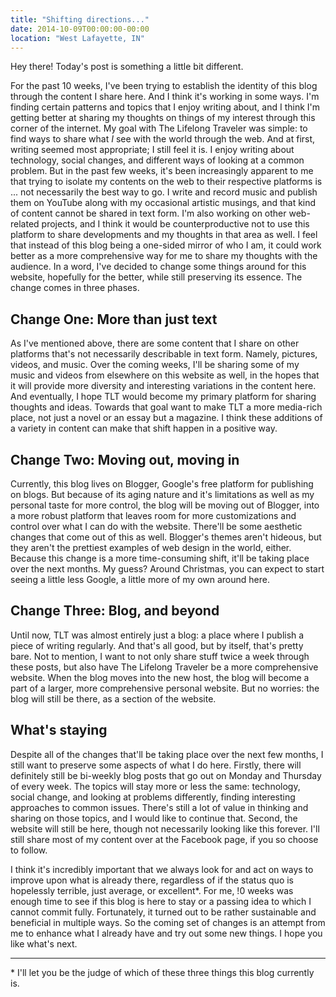 ```yaml
---
title: "Shifting directions..."
date: 2014-10-09T00:00:00-00:00
location: "West Lafayette, IN"
---
```


Hey there! Today's post is something a little bit different.

For the past 10 weeks, I've been trying to establish the identity of this blog through the content I share here. And I think it's working in some ways. I'm finding certain patterns and topics that I enjoy writing about, and I think I'm getting better at sharing my thoughts on things of my interest through this corner of the internet. My goal with The Lifelong Traveler was simple: to find ways to share what _I_ see with the world through the web. And at first, writing seemed most appropriate; I still feel it is. I enjoy writing about technology, social changes, and different ways of looking at a common problem. But in the past few weeks, it's been increasingly apparent to me that trying to isolate my contents on the web to their respective platforms is ... not necessarily the best way to go. I write and record music and publish them on YouTube along with my occasional artistic musings, and that kind of content cannot be shared in text form. I'm also working on other web-related projects, and I think it would be counterproductive not to use this platform to share developments and my thoughts in that area as well. I feel that instead of this blog being a one-sided mirror of who I am, it could work better as a more comprehensive way for me to share my thoughts with the audience. In a word, I've decided to change some things around for this website, hopefully for the better, while still preserving its essence. The change comes in three phases.

## Change One: More than just text

As I've mentioned above, there are some content that I share on other platforms that's not necessarily describable in text form. Namely, pictures, videos, and music. Over the coming weeks, I'll be sharing some of my music and videos from elsewhere on this website as well, in the hopes that it will provide more diversity and interesting variations in the content here. And eventually, I hope TLT would become my primary platform for sharing thoughts and ideas. Towards that goal want to make TLT a more media-rich place, not just a novel or an essay but a magazine. I think these additions of a variety in content can make that shift happen in a positive way.

## Change Two: Moving out, moving in

Currently, this blog lives on Blogger, Google's free platform for publishing on blogs. But because of its aging nature and it's limitations as well as my personal taste for more control, the blog will be moving out of Blogger, into a more robust platform that leaves room for more customizations and control over what I can do with the website. There'll be some aesthetic changes that come out of this as well. Blogger's themes aren't hideous, but they aren't the prettiest examples of web design in the world, either. Because this change is a more time-consuming shift, it'll be taking place over the next months. My guess? Around Christmas, you can expect to start seeing a little less Google, a little more of my own around here.

## Change Three: Blog, and beyond

Until now, TLT was almost entirely just a blog: a place where I publish a piece of writing regularly. And that's all good, but by itself, that's pretty bare. Not to mention, I want to not only share stuff twice a week through these posts, but also have The Lifelong Traveler be a more comprehensive website. When the blog moves into the new host, the blog will become a part of a larger, more comprehensive personal website. But no worries: the blog will still be there, as a section of the website.

## What's staying

Despite all of the changes that'll be taking place over the next few months, I still want to preserve some aspects of what I do here. Firstly, there will definitely still be bi-weekly blog posts that go out on Monday and Thursday of every week. The topics will stay more or less the same: technology, social change, and looking at problems differently, finding interesting approaches to common issues. There's still a lot of value in thinking and sharing on those topics, and I would like to continue that. Second, the website will still be here, though not necessarily looking like this forever. I'll still share most of my content over at the Facebook page, if you so choose to follow.

I think it's incredibly important that we always look for and act on ways to improve upon what is already there, regardless of if the status quo is hopelessly terrible, just average, or excellent\*. For me, !0 weeks was enough time to see if this blog is here to stay or a passing idea to which I cannot commit fully. Fortunately, it turned out to be rather sustainable and beneficial in multiple ways. So the coming set of changes is an attempt from me to enhance what I already have and try out some new things. I hope you like what's next.

---

\* I'll let you be the judge of which of these three things this blog currently is.
